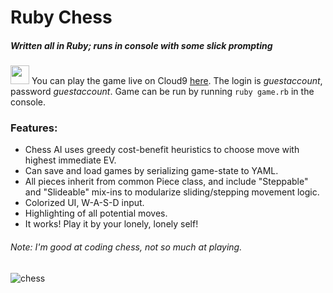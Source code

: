 # Ruby Chess
##### Written all in Ruby; runs in console with some slick prompting

<img src="https://pbs.twimg.com/profile_images/495211744633950209/CvjNepWX.png" width="30" height="30"> You can play the game live on Cloud9 [here](https://ide.c9.io/haseeb_qureshi/ruby-chess). The login is *guestaccount*, password *guestaccount*. Game can be run by running `ruby game.rb` in the console.

### Features:
* Chess AI uses greedy cost-benefit heuristics to choose move with highest immediate EV.
* Can save and load games by serializing game-state to YAML.
* All pieces inherit from common Piece class, and include "Steppable" and "Slideable" mix-ins to modularize sliding/stepping movement logic.
* Colorized UI, W-A-S-D input.
* Highlighting of all potential moves.
* It works! Play it by your lonely, lonely self!

###### Note: I'm good at coding chess, not so much at playing.
![chess](http://i.gyazo.com/e8cc96537eb692d9deb70ed227373d30.gif)
